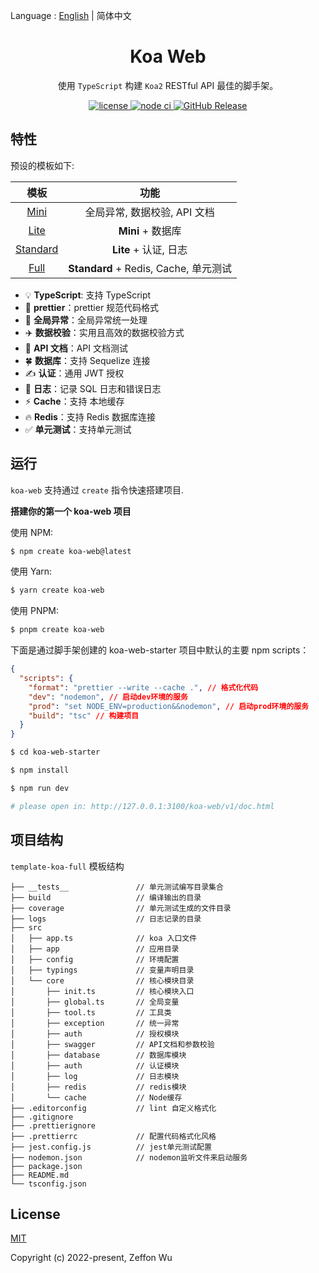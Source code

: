 Language : [English](./README.md) | 简体中文

<h1 align="center">Koa Web</h1>

<div align="center">

使用 `TypeScript` 构建 `Koa2` RESTful API 最佳的脚手架。

<a href="https://github.com/zeffon/koa-web/blob/main/LICENSE">
<img src="https://img.shields.io/github/license/zeffon/koa-web?style=flat-square" alt="license">
</a>
<a href="https://github.com/zeffon/koa-web/actions/workflows/ci.yml">
<img alt="node ci" src="https://github.com/zeffon/koa-web/actions/workflows/ci.yml/badge.svg?style=flat-square">
</a>
<a href="https://github.com/zeffon/koa-web/releases/latest">
  <img alt="GitHub Release" src="https://img.shields.io/github/v/release/zeffon/koa-web.svg">
</a>
</div>

## 特性

预设的模板如下:

|                           模板                           |                 功能                  |
| :------------------------------------------------------: | :-----------------------------------: |
|     [Mini](https://stackblitz.com/edit/koa-web-mini)     |     全局异常, 数据校验, API 文档      |
|     [Lite](https://stackblitz.com/edit/koa-web-lite)     |           **Mini** + 数据库           |
| [Standard](https://stackblitz.com/edit/koa-web-standard) |         **Lite** + 认证, 日志         |
|     [Full](https://stackblitz.com/edit/koa-web-full)     | **Standard** + Redis, Cache, 单元测试 |

- :bulb: **TypeScript**: 支持 TypeScript
- :art: **prettier**：prettier 规范代码格式
- :rocket: **全局异常**：全局异常统一处理
- :airplane: **数据校验**：实用且高效的数据校验方式
- :memo: **API 文档**：API 文档测试
- :four_leaf_clover: **数据库**：支持 Sequelize 连接
- :writing_hand: **认证**：通用 JWT 授权
- :book: **日志**：记录 SQL 日志和错误日志
- :zap: **Cache**：支持 本地缓存
- :fire: **Redis**：支持 Redis 数据库连接
- :white_check_mark: **单元测试**：支持单元测试

## 运行

`koa-web` 支持通过 `create` 指令快速搭建项目.

**搭建你的第一个 koa-web 项目**

使用 NPM:

```bash
$ npm create koa-web@latest
```

使用 Yarn:

```bash
$ yarn create koa-web
```

使用 PNPM:

```bash
$ pnpm create koa-web
```

下面是通过脚手架创建的 koa-web-starter 项目中默认的主要 npm scripts：

```json
{
  "scripts": {
    "format": "prettier --write --cache .", // 格式化代码
    "dev": "nodemon", // 启动dev环境的服务
    "prod": "set NODE_ENV=production&&nodemon", // 启动prod环境的服务
    "build": "tsc" // 构建项目
  }
}
```

```bash
$ cd koa-web-starter

$ npm install

$ npm run dev

# please open in: http://127.0.0.1:3100/koa-web/v1/doc.html
```

## 项目结构

`template-koa-full` 模板结构

```
├── __tests__               // 单元测试编写目录集合
├── build                   // 编译输出的目录
├── coverage                // 单元测试生成的文件目录
├── logs                    // 日志记录的目录
├── src
│   ├── app.ts              // koa 入口文件
│   ├── app                 // 应用目录
│   ├── config              // 环境配置
│   ├── typings             // 变量声明目录
│   └── core                // 核心模块目录
│       ├── init.ts         // 核心模块入口
│       ├── global.ts       // 全局变量
│       ├── tool.ts         // 工具类
│       ├── exception       // 统一异常
│       ├── auth            // 授权模块
│       ├── swagger         // API文档和参数校验
│       ├── database        // 数据库模块
│       ├── auth            // 认证模块
│       ├── log             // 日志模块
│       ├── redis           // redis模块
│       └── cache           // Node缓存
├── .editorconfig           // lint 自定义格式化
├── .gitignore
├── .prettierignore
├── .prettierrc             // 配置代码格式化风格
├── jest.config.js          // jest单元测试配置
├── nodemon.json            // nodemon监听文件来启动服务
├── package.json
├── README.md
└── tsconfig.json
```

## License

[MIT](https://opensource.org/licenses/MIT)

Copyright (c) 2022-present, Zeffon Wu
